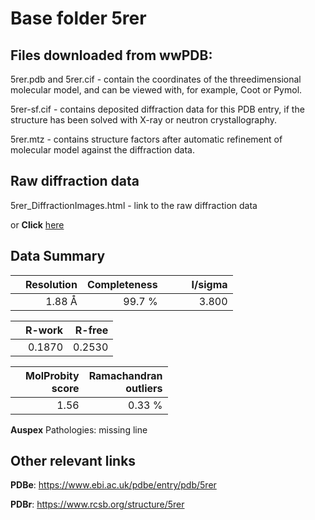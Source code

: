 # Base folder 5rer

## Files downloaded from wwPDB:

5rer.pdb and 5rer.cif - contain the coordinates of the threedimensional molecular model, and can be viewed with, for example, Coot or Pymol.

5rer-sf.cif - contains deposited diffraction data for this PDB entry, if the structure has been solved with X-ray or neutron crystallography.

5rer.mtz - contains structure factors after automatic refinement of molecular model against the diffraction data.

## Raw diffraction data

5rer_DiffractionImages.html - link to the raw diffraction data 

or **Click** [here](https://zenodo.org/record/3730974) 

## Data Summary
|   | Resolution | Completeness| I/sigma |
|---|-------------:|----------------:|--------------:|
|   |1.88 Å|99.7  %|<img width=50/>3.800|

|   | **R-work**| **R-free**   
|---|-------------:|----------------:|           
||  0.1870|  0.2530|

|   |**MolProbity<br>score**| **Ramachandran<br>outliers** 
|---|-------------:|----------------:|
||  1.56|  0.33 %|

**Auspex** Pathologies: missing line

 

## Other relevant links 
**PDBe**:  https://www.ebi.ac.uk/pdbe/entry/pdb/5rer
 
**PDBr**: https://www.rcsb.org/structure/5rer 

